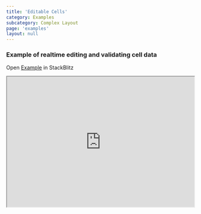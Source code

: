 ```yaml
---
title: 'Editable Cells'
category: Examples
subcategory: Complex Layout
page: 'examples'
layout: null
---
```


<h3>Example of realtime editing and validating cell data</h3>
<div>Open <a href="https://stackblitz.com/edit/tablejs-editable-cells" target="_blank">Example</a> in StackBlitz <a href="https://stackblitz.com/edit/tablejs-editable-cells" target="_blank"><i class="fas fa-external-link-alt"></i></a></div><p></p>
<iframe width="100%" height="350px" src="https://stackblitz.com/edit/tablejs-editable-cells?ctl=1&embed=1&file=src/app/app.component.ts&hideExplorer=1&hideNavigation=1&theme=light&view=preview"></iframe>